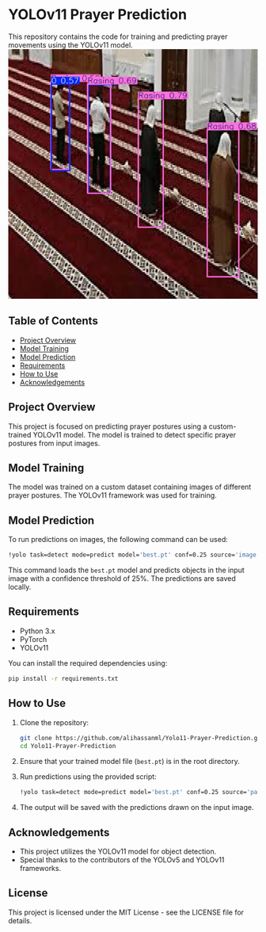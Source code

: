 # YOLOv11 Prayer Prediction

This repository contains the code for training and predicting prayer movements using the YOLOv11 model.
![image](image.jpg)

## Table of Contents
- [Project Overview](#project-overview)
- [Model Training](#model-training)
- [Model Prediction](#model-prediction)
- [Requirements](#requirements)
- [How to Use](#how-to-use)
- [Acknowledgements](#acknowledgements)

## Project Overview
This project is focused on predicting prayer postures using a custom-trained YOLOv11 model. The model is trained to detect specific prayer postures from input images.

## Model Training
The model was trained on a custom dataset containing images of different prayer postures. The YOLOv11 framework was used for training.

## Model Prediction
To run predictions on images, the following command can be used:

```bash
!yolo task=detect mode=predict model='best.pt' conf=0.25 source='image.jpg' save=True
```

This command loads the `best.pt` model and predicts objects in the input image with a confidence threshold of 25%. The predictions are saved locally.

## Requirements

- Python 3.x
- PyTorch
- YOLOv11

You can install the required dependencies using:

```bash
pip install -r requirements.txt
```

## How to Use

1. Clone the repository:
   ```bash
   git clone https://github.com/alihassanml/Yolo11-Prayer-Prediction.git
   cd Yolo11-Prayer-Prediction
   ```

2. Ensure that your trained model file (`best.pt`) is in the root directory.

3. Run predictions using the provided script:
   ```bash
   !yolo task=detect mode=predict model='best.pt' conf=0.25 source='path_to_your_image' save=True
   ```

4. The output will be saved with the predictions drawn on the input image.

## Acknowledgements
- This project utilizes the YOLOv11 model for object detection.
- Special thanks to the contributors of the YOLOv5 and YOLOv11 frameworks.

## License
This project is licensed under the MIT License - see the LICENSE file for details.
